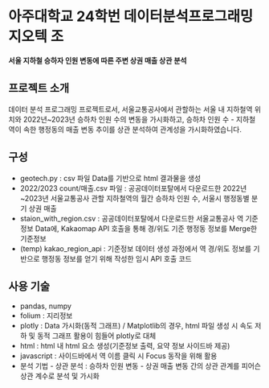 # 아주대학교 24학번 데이터분석프로그래밍 지오텍 조
**서울 지하철 승하자 인원 변동에 따른 주변 상권 매출 상관 분석**
## 프로젝트 소개
데이터 분석 프로그래밍 프로젝트로서, 서울교통공사에서 관할하는 서울 내 지하철역 위치와 2022년~2023년 승하차 인원 수의 변동을 가시화하고, 승하차 인원 수 - 지하철역이 속한 행정동의 매출 변동 추이를 상관 분석하여 관계성을 가시화하였습니다.
## 구성
  * geotech.py : csv 파일 Data를 기반으로 html 결과물을 생성
  * 2022/2023 count/매출.csv 파일 : 공공데이터포탈에서 다운로드한 2022년~2023년 서울교통공사 관할 지하철역의 월간 승하차 인원 수, 서울시 행정동별 분기 상권 매출
  * staion_with_region.csv : 공공데이터포탈에서 다운로드한 서울교통공사 역 기준정보 Data에, Kakaomap API 호출을 통해 경/위도 기준 행정동 정보를 Merge한 기준정보
  * (temp) kakao_region_api : 기준정보 데이터 생성 과정에서 역 경/위도 정보를 기반으로 행정동 정보를 얻기 위해 작성한 임시 API 호출 코드
## 사용 기술
  * pandas, numpy
  * folium : 지리정보
  * plotly : Data 가시화(동적 그래프) / Matplotlib의 경우, html 파일 생성 시 속도 저하 및 동적 그래프 활용이 힘들어 plotly로 대체
  * html : html 내 html 요소 생성(기준정보 출력, 요약 정보 사이드바 제공)
  * javascript : 사이드바에서 역 이름 클릭 시 Focus 동작을 위해 활용
  * 분석 기법 - 상관 분석 : 승하차 인원 변동 - 상권 매출 변동 간의 상관 관계를 피어슨 상관 계수로 분석 및 가시화

